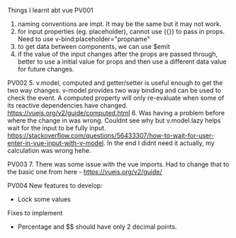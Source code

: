 Things I learnt abt vue
PV001
1. naming conventions are impt. It may be the same but it may not work.
2. for input properties (eg. placeholder), cannot use {{}} to pass in props. Need to use v-bind:placeholder="propname"
3. to get data between components, we can use $emit
4. if the value of the input changes after the props are passed through, better to use a initial value for props and then use a different data value for future changes.

PV002
5. v.model, computed and getter/setter is useful enough to get the two way changes. v-model provides two way binding and can be used to check the event. A computed property will only re-evaluate when some of its reactive dependencies have changed. https://vuejs.org/v2/guide/computed.html
6. Was having a problem before where the change in was wrong. Couldnt see why but v.model.lazy helps wait for the input to be fully input. https://stackoverflow.com/questions/56433307/how-to-wait-for-user-enter-in-vue-input-with-v-model. In the end I didnt need it actually, my calculation was wrong hehe.

PV003
7. There was some issue with the vue imports. Had to change that to the basic one from here - https://vuejs.org/v2/guide/

PV004
New features to develop:
- Lock some values

Fixes to implement
- Percentage and $$ should have only 2 decimal points. 
